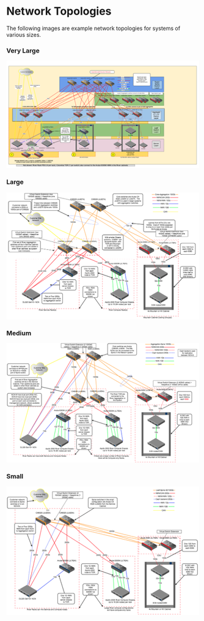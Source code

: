 # Network Topologies

The following images are example network topologies for systems of various sizes. 

### Very Large 

![](../../../../img/network/management_network/exascale.png)

### Large

![](../../../../img/network/management_network/large.png)

### Medium

![](../../../../img/network/management_network/medium.png)

### Small

![](../../../../img/network/management_network/small.png)